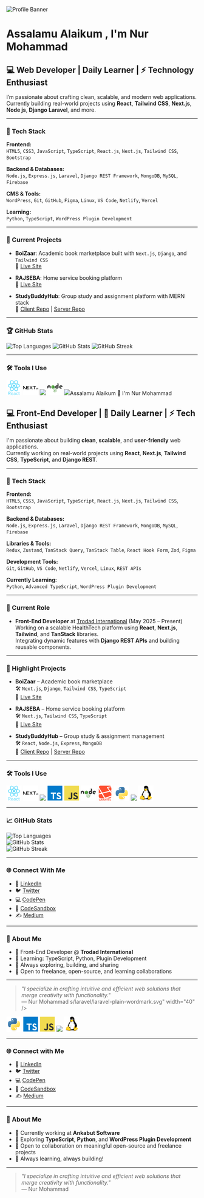 ![Profile Banner](https://media.licdn.com/dms/image/v2/D4E16AQH_o1ljy1xL_w/profile-displaybackgroundimage-shrink_350_1400/0/1737127261254?e=1742428800&v=beta&t=aS4Wwb83ccSETp6-TySGSiq-1xFRQ6gaoTQ565LhKxM)

# Assalamu Alaikum , I'm Nur Mohammad

## 💻 Web Developer |  Daily Learner | ⚡ Technology Enthusiast

I’m passionate about crafting clean, scalable, and modern web applications.  
Currently building real-world projects using **React**, **Tailwind CSS**, **Next.js**, **Node js**, **Django** **Laravel**, and more.

---

### 🚀 Tech Stack

**Frontend:**  
`HTML5`, `CSS3`, `JavaScript`, `TypeScript`, `React.js`, `Next.js`, `Tailwind CSS`, `Bootstrap`

**Backend & Databases:**  
`Node.js`, `Express.js`, `Laravel`, `Django REST Framework`, `MongoDB`, `MySQL`, `Firebase`

**CMS & Tools:**  
`WordPress`, `Git`, `GitHub`, `Figma`, `Linux`, `VS Code`, `Netlify`, `Vercel`

**Learning:**  
`Python`, `TypeScript`, `WordPress Plugin Development`

---

### 🔭 Current Projects

- **BoiZaar**: Academic book marketplace built with `Next.js`, `Django`, and `Tailwind CSS`  
  🔗 [Live Site](https://trio-beam-boi-zaar.vercel.app)

- **RAJSEBA**: Home service booking platform  
  🔗 [Live Site](https://rajseba.com)

- **StudyBuddyHub**: Group study and assignment platform with MERN stack  
  🔗 [Client Repo](#) | [Server Repo](#)

---

### 🏆 GitHub Stats

![Top Languages](https://github-readme-stats.vercel.app/api/top-langs?username=nurmhm&show_icons=true&locale=en&layout=compact)
![GitHub Stats](https://github-readme-stats.vercel.app/api?username=nurmhm&show_icons=true&locale=en)
![GitHub Streak](https://github-readme-streak-stats.herokuapp.com/?user=nurmhm)

---

### 🛠️ Tools I Use

<p align="left">
  <img src="https://raw.githubusercontent.com/devicons/devicon/master/icons/react/react-original-wordmark.svg" width="40" />
  <img src="https://raw.githubusercontent.com/devicons/devicon/master/icons/nextjs/nextjs-original-wordmark.svg" width="40" />
  <img src="https://www.vectorlogo.zone/logos/tailwindcss/tailwindcss-icon.svg" width="40" />
  <img src="https://raw.githubusercontent.com/devicons/devicon/master/icons/nodejs/nodejs-original-wordmark.svg" width="40" />
  <img src="https://raw.githubusercontent.com/devicons/devicon/master/icon![Profile Banner](https://media.licdn.com/dms/image/v2/D4E16AQH_o1ljy1xL_w/profile-displaybackgroundimage-shrink_350_1400/0/1737127261254?e=1742428800&v=beta&t=aS4Wwb83ccSETp6-TySGSiq-1xFRQ6gaoTQ565LhKxM)

# Assalamu Alaikum 👋 I'm Nur Mohammad

## 💻 Front-End Developer | 🌱 Daily Learner | ⚡ Tech Enthusiast

I'm passionate about building **clean**, **scalable**, and **user-friendly** web applications.  
Currently working on real-world projects using **React**, **Next.js**, **Tailwind CSS**, **TypeScript**, and **Django REST**.

---

### 🚀 Tech Stack

**Frontend:**  
`HTML5`, `CSS3`, `JavaScript`, `TypeScript`, `React.js`, `Next.js`, `Tailwind CSS`, `Bootstrap`

**Backend & Databases:**  
`Node.js`, `Express.js`, `Laravel`, `Django REST Framework`, `MongoDB`, `MySQL`, `Firebase`

**Libraries & Tools:**  
`Redux`, `Zustand`, `TanStack Query`, `TanStack Table`, `React Hook Form`, `Zod`, `Figma`

**Development Tools:**  
`Git`, `GitHub`, `VS Code`, `Netlify`, `Vercel`, `Linux`, `REST APIs`

**Currently Learning:**  
`Python`, `Advanced TypeScript`, `WordPress Plugin Development`

---

### 💼 Current Role

- **Front-End Developer** at [Trodad International](#) (May 2025 – Present)  
  Working on a scalable HealthTech platform using **React**, **Next.js**, **Tailwind**, and **TanStack** libraries.  
  Integrating dynamic features with **Django REST APIs** and building reusable components.

---

### 🔭 Highlight Projects

- **BoiZaar** – Academic book marketplace  
  🛠️ `Next.js`, `Django`, `Tailwind CSS`, `TypeScript`  
  🔗 [Live Site](https://trio-beam-boi-zaar.vercel.app)

- **RAJSEBA** – Home service booking platform  
  🛠️ `Next.js`, `Tailwind CSS`, `TypeScript`  
  🔗 [Live Site](https://rajseba.com)

- **StudyBuddyHub** – Group study & assignment management  
  🛠️ `React`, `Node.js`, `Express`, `MongoDB`  
  🔗 [Client Repo](#) | [Server Repo](#)

---

### 🛠️ Tools I Use

<p align="left">
  <img src="https://raw.githubusercontent.com/devicons/devicon/master/icons/react/react-original-wordmark.svg" width="40" />
  <img src="https://raw.githubusercontent.com/devicons/devicon/master/icons/nextjs/nextjs-original-wordmark.svg" width="40" />
  <img src="https://www.vectorlogo.zone/logos/tailwindcss/tailwindcss-icon.svg" width="40" />
  <img src="https://raw.githubusercontent.com/devicons/devicon/master/icons/typescript/typescript-original.svg" width="40" />
  <img src="https://raw.githubusercontent.com/devicons/devicon/master/icons/javascript/javascript-original.svg" width="40" />
  <img src="https://raw.githubusercontent.com/devicons/devicon/master/icons/nodejs/nodejs-original-wordmark.svg" width="40" />
  <img src="https://raw.githubusercontent.com/devicons/devicon/master/icons/laravel/laravel-plain-wordmark.svg" width="40" />
  <img src="https://raw.githubusercontent.com/devicons/devicon/master/icons/python/python-original.svg" width="40" />
  <img src="https://www.vectorlogo.zone/logos/git-scm/git-scm-icon.svg" width="40" />
  <img src="https://raw.githubusercontent.com/devicons/devicon/master/icons/linux/linux-original.svg" width="40" />
</p>

---

### 📈 GitHub Stats

![Top Languages](https://github-readme-stats.vercel.app/api/top-langs/?username=nurmhm&layout=compact&theme=default)  
![GitHub Stats](https://github-readme-stats.vercel.app/api?username=nurmhm&show_icons=true&theme=default)  
![GitHub Streak](https://github-readme-streak-stats.herokuapp.com/?user=nurmhm&theme=default)

---

### 🌐 Connect With Me

- 💼 [LinkedIn](https://linkedin.com/in/nurmhm7228)
- 🐦 [Twitter](https://twitter.com/fghj)
- 💻 [CodePen](https://codepen.io/nurmhm)
- 🧪 [CodeSandbox](https://codesandbox.io/u/nurmhm)
- ✍️ [Medium](https://medium.com/hjk)

---

### 📌 About Me

- 💼 Front-End Developer @ **Trodad International**
- 🌱 Learning: TypeScript, Python, Plugin Development
- 🧩 Always exploring, building, and sharing
- 🤝 Open to freelance, open-source, and learning collaborations

---

> _"I specialize in crafting intuitive and efficient web solutions that merge creativity with functionality."_  
> — Nur Mohammad
s/laravel/laravel-plain-wordmark.svg" width="40" />
  <img src="https://raw.githubusercontent.com/devicons/devicon/master/icons/python/python-original.svg" width="40" />
  <img src="https://raw.githubusercontent.com/devicons/devicon/master/icons/typescript/typescript-original.svg" width="40" />
  <img src="https://raw.githubusercontent.com/devicons/devicon/master/icons/javascript/javascript-original.svg" width="40" />
  <img src="https://www.vectorlogo.zone/logos/git-scm/git-scm-icon.svg" width="40" />
  <img src="https://raw.githubusercontent.com/devicons/devicon/master/icons/linux/linux-original.svg" width="40" />
</p>

---

### 🌐 Connect with Me

- 💼 [LinkedIn](https://www.linkedin.com/in/nurmhm7228/)
- 🐦 [Twitter](https://twitter.com/fghj)
- 💻 [CodePen](https://codepen.io/nurmhm)
- 🧪 [CodeSandbox](https://codesandbox.io/u/nurmhm)
- ✍️ [Medium](https://medium.com/hjk)

---

### 📌 About Me

- 🔭 Currently working at **Ankabut Software**
- 🌱 Exploring **TypeScript**, **Python**, and **WordPress Plugin Development**
- 🤝 Open to collaboration on meaningful open-source and freelance projects
- 🧠 Always learning, always building!

---

> _"I specialize in crafting intuitive and efficient web solutions that merge creativity with functionality."_  
> — Nur Mohammad

